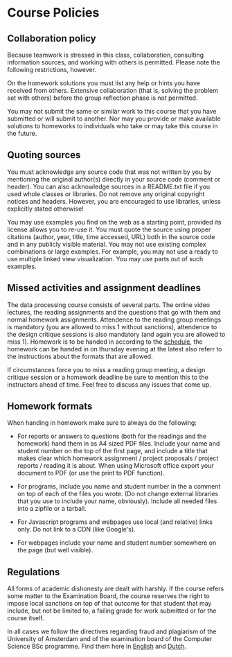 # Course Policies

## Collaboration policy

Because teamwork is stressed in this class, collaboration, consulting
information sources, and working with others is permitted. Please note the
following restrictions, however.

On the homework solutions you must list any help or hints you have received
from others. Extensive collaboration (that is, solving the problem set with
others) before the group reflection phase is not permitted.

You may not submit the same or similar work to this course that you have
submitted or will submit to another. Nor may you provide or make available
solutions to homeworks to individuals who take or may take this course in the
future.

## Quoting sources

You must acknowledge any source code that was not written by you by mentioning
the original author(s) directly in your source code (comment or header). You
can also acknowledge sources in a README.txt file if you used whole classes or
libraries. Do not remove any original copyright notices and headers. However,
you are encouraged to use libraries, unless explicitly stated otherwise!

You may use examples you find on the web as a starting point, provided its
license allows you to re-use it. You must quote the source using proper
citations (author, year, title, time accessed, URL) both in the source code and
in any publicly visible material. You may not use existing complex combinations
or large examples. For example, you may not use a ready to use multiple linked
view visualization. You may use parts out of such examples.

## Missed activities and assignment deadlines

The data processing course consists of several parts. The online video 
lectures, the reading assignments and the questions that go with them and
normal homework assignments. Attendence to the reading group meetings is
mandatory (you are allowed to miss 1 without sanctions), attendence to the
design critique sessions is also mandatory (and again you are allowed to
miss 1). Homework is to be handed in according to the [schedule], the 
homework can be handed in on thursday evening at the latest also referr
to the instructions about the formats that are allowed.

If circumstances force you to miss a reading group meeting, a design critique
session or a homework deadline be sure to mention this to the instructors 
ahead of time. Feel free to discuss any issues that come up.

[schedule]: http://data3.mprog.nl/#processing-schedule

## Homework formats

When handing in homework make sure to always do the following:

* For reports or answers to questions (both for the readings and the homework)
  hand them in as A4 sized PDF files. Include your name and student number on
  the top of the first page, and include a title that makes clear which 
  homework assignment / project proposals / project reports / reading it is
  about. When using Microsoft office export your document to PDF (or use the
  print to PDF function).

* For programs, include you name and student number in the a comment on top
  of each of the files you wrote. (Do not change external libraries that you
  use to include your name, obviously). Include all needed files into a zipfile
  or a tarball.

* For Javascript programs and webpages use local (and relative) links only. Do
  not link to a CDN (like Google's). 

* For webpages include your name and student number somewhere on the page (but
  well visible).


## Regulations

All forms of academic dishonesty are dealt with harshly. If the course refers
some matter to the Examination Board, the course reserves the right to impose
local sanctions on top of that outcome for that student that may include, but
not be limited to, a failing grade for work submitted or for the course itself.

In all cases we follow the directives regarding fraud and plagiarism of the
University of Amsterdam and of the examination board of the Computer Science
BSc programme. Find them here in [English] and [Dutch].

[Dutch]: http://uva.nl/plagiaat
[English]: http://student.uva.nl/en/az/content/plagiarism-and-fraud/plagiarism-and-fraud.html

